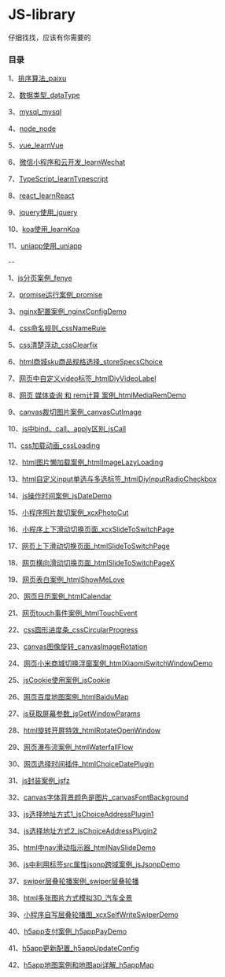 # JS-library

仔细找找，应该有你需要的

### 目录

1、[排序算法_paixu](https://github.com/fengfanv/JS-library/blob/master/paixu)

2、[数据类型_dataType](https://github.com/fengfanv/JS-library/blob/master/dataType)

3、[mysql_mysql](https://github.com/fengfanv/JS-library/blob/master/mysql)

4、[node_node](https://github.com/fengfanv/JS-library/blob/master/node)

5、[vue_learnVue](https://github.com/fengfanv/JS-library/blob/master/learnVue)

6、[微信小程序和云开发_learnWechat](https://github.com/fengfanv/JS-library/blob/master/learnWechat)

7、[TypeScript_learnTypescript](https://github.com/fengfanv/JS-library/blob/master/learnTypescript)

8、[react_learnReact](https://github.com/fengfanv/JS-library/blob/master/learnReact)

9、[jquery使用_jquery](https://github.com/fengfanv/JS-library/blob/master/jquery)

10、[koa使用_learnKoa](https://github.com/fengfanv/JS-library/blob/master/learnKoa)

11、[uniapp使用_uniapp](https://github.com/fengfanv/JS-library/blob/master/uniapp)

--

1、[js分页案例_fenye](https://github.com/fengfanv/JS-library/tree/master/fenye)

2、[promise运行案例_promise](https://github.com/fengfanv/JS-library/blob/master/promise)

3、[nginx配置案例_nginxConfigDemo](https://github.com/fengfanv/JS-library/tree/master/nginxConfigDemo)

4、[css命名规则_cssNameRule](https://github.com/fengfanv/JS-library/tree/master/cssNameRule)

5、[css清楚浮动_cssClearfix](https://github.com/fengfanv/JS-library/tree/master/cssClearfix)

6、[html商城sku商品规格选择_storeSpecsChoice](https://github.com/fengfanv/JS-library/tree/master/storeSpecsChoice)

7、[网页中自定义video标签_htmlDiyVideoLabel](https://github.com/fengfanv/JS-library/tree/master/htmlDiyVideoLabel)

8、[网页 媒体查询 和 rem计算 案例_htmlMediaRemDemo](https://github.com/fengfanv/JS-library/tree/master/htmlMediaRemDemo)

9、[canvas裁切图片案例_canvasCutImage](https://github.com/fengfanv/JS-library/tree/master/canvasCutImage)

10、[js中bind、call、apply区别_jsCall](https://github.com/fengfanv/JS-library/tree/master/jsCall)

11、[css加载动画_cssLoading](https://github.com/fengfanv/JS-library/tree/master/cssLoading)

12、[html图片懒加载案例_htmlImageLazyLoading](https://github.com/fengfanv/JS-library/tree/master/htmlImageLazyLoading)

13、[html自定义input单选与多选标签_htmlDiyInputRadioCheckbox](https://github.com/fengfanv/JS-library/tree/master/htmlDiyInputRadioCheckbox)

14、[js操作时间案例_jsDateDemo](https://github.com/fengfanv/JS-library/tree/master/jsDateDemo)

15、[小程序照片裁切案例_xcxPhotoCut](https://github.com/fengfanv/JS-library/tree/master/xcxPhotoCut)

16、[小程序上下滑动切换页面_xcxSlideToSwitchPage](https://github.com/fengfanv/JS-library/tree/master/xcxSlideToSwitchPage)

17、[网页上下滑动切换页面_htmlSlideToSwitchPage](https://github.com/fengfanv/JS-library/tree/master/htmlSlideToSwitchPage)

18、[网页横向滑动切换页面_htmlSlideToSwitchPageX](https://github.com/fengfanv/JS-library/tree/master/htmlSlideToSwitchPageX)

19、[网页表白案例_htmlShowMeLove](https://github.com/fengfanv/JS-library/tree/master/htmlShowMeLove)

20、[网页日历案例_htmlCalendar](https://github.com/fengfanv/JS-library/tree/master/htmlCalendar)

21、[网页touch事件案例_htmlTouchEvent](https://github.com/fengfanv/JS-library/tree/master/htmlTouchEvent)

22、[css圆形进度条_cssCircularProgress](https://github.com/fengfanv/JS-library/tree/master/cssCircularProgress)

23、[canvas图像旋转_canvasImageRotation](https://github.com/fengfanv/JS-library/tree/master/canvasImageRotation)

24、[网页小米商城切换浮窗案例_htmlXiaomiSwitchWindowDemo](https://github.com/fengfanv/JS-library/tree/master/htmlXiaomiSwitchWindowDemo)

25、[jsCookie使用案例_jsCookie](https://github.com/fengfanv/JS-library/tree/master/jsCookie)

26、[网页百度地图案例_htmlBaiduMap](https://github.com/fengfanv/JS-library/tree/master/htmlBaiduMap)

27、[js获取屏幕参数_jsGetWindowParams](https://github.com/fengfanv/JS-library/tree/master/jsGetWindowParams)

28、[html旋转开屏特效_htmlRotateOpenWindow](https://github.com/fengfanv/JS-library/tree/master/htmlRotateOpenWindow)

29、[网页瀑布流案例_htmlWaterfallFlow](https://github.com/fengfanv/JS-library/tree/master/htmlWaterfallFlow)

30、[网页选择时间插件_htmlChoiceDatePlugin](https://github.com/fengfanv/JS-library/tree/master/htmlChoiceDatePlugin)

31、[js封装案例_jsfz](https://github.com/fengfanv/JS-library/tree/master/jsfz)

32、[canvas字体背景颜色是图片_canvasFontBackground](https://github.com/fengfanv/JS-library/tree/master/canvasFontBackground)

33、[js选择地址方式1_jsChoiceAddressPlugin1](https://github.com/fengfanv/JS-library/tree/master/jsChoiceAddressPlugin1)

34、[js选择地址方式2_jsChoiceAddressPlugin2](https://github.com/fengfanv/JS-library/tree/master/jsChoiceAddressPlugin2)

35、[html中nav滑动指示器_htmlNavSlideDemo](https://github.com/fengfanv/JS-library/tree/master/htmlNavSlideDemo)

36、[js中利用标签src属性jsonp跨域案例_jsJsonpDemo](https://github.com/fengfanv/JS-library/tree/master/jsJsonpDemo)

37、[swiper层叠轮播案例_swiper层叠轮播](https://github.com/fengfanv/JS-library/tree/master/swiper层叠轮播)

38、[html多张图片方式模拟3D_汽车全景](https://github.com/fengfanv/JS-library/tree/master/汽车全景)

39、[小程序自写层叠轮播图_xcxSelfWriteSwiperDemo](https://github.com/fengfanv/JS-library/tree/master/xcxSelfWriteSwiperDemo)

40、[h5app支付案例_h5appPayDemo](https://github.com/fengfanv/JS-library/tree/master/h5appPayDemo)

41、[h5app更新配置_h5appUpdateConfig](https://github.com/fengfanv/JS-library/tree/master/h5appUpdateConfig)

42、[h5app地图案例和地图api详解_h5appMap](https://github.com/fengfanv/JS-library/tree/master/h5appMap)